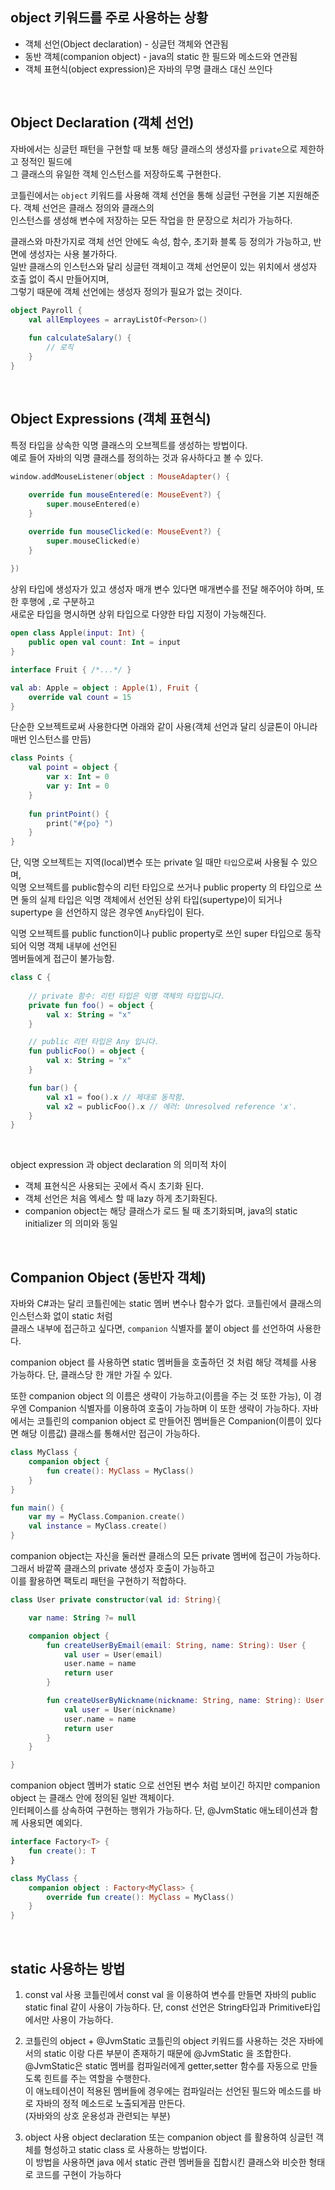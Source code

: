 ## object 키워드를 주로 사용하는 상황
- 객체 선언(Object declaration) - 싱글턴 객체와 연관됨
- 동반 객체(companion object) - java의 static 한 필드와 메소드와 연관됨
- 객체 표현식(object expression)은 자바의 무명 클래스 대신 쓰인다


<br>

## Object Declaration (객체 선언)
자바에서는 싱글턴 패턴을 구현할 때 보통 해당 클래스의 생성자를 `private`으로 제한하고 정적인 필드에       
그 클래스의 유일한 객체 인스턴스를 저장하도록 구현한다.    

코틀린에서는 `object` 키워드를 사용해 객체 선언을 통해 싱글턴 구현을 기본 지원해준다. 객체 선언은 클래스 정의와 클래스의       
인스턴스를 생성해 변수에 저장하는 모든 작업을 한 문장으로 처리가 가능하다.     

클래스와 마찬가지로 객체 선언 안에도 속성, 함수, 초기화 블록 등 정의가 가능하고, 반면에 생성자는 사용 불가하다.     
일반 클래스의 인스턴스와 달리 싱글턴 객체이고 객체 선언문이 있는 위치에서 생성자 호출 없이 즉시 만들어지며,      
그렇기 때문에 객체 선언에는 생성자 정의가 필요가 없는 것이다.

```kotlin
object Payroll {
    val allEmployees = arrayListOf<Person>()
    
    fun calculateSalary() {
        // 로직
    }
}
```

<br>

## Object Expressions (객체 표현식)
특정 타입을 상속한 익명 클래스의 오브젝트를 생성하는 방법이다.      
예로 들어 자바의 익명 클래스를 정의하는 것과 유사하다고 볼 수 있다.

```kotlin
window.addMouseListener(object : MouseAdapter() {
    
    override fun mouseEntered(e: MouseEvent?) {
        super.mouseEntered(e)
    }

    override fun mouseClicked(e: MouseEvent?) {
        super.mouseClicked(e)
    }
    
})
```

상위 타입에 생성자가 있고 생성자 매개 변수 있다면 매개변수를 전달 해주어야 하며, 또한 후행에 `,`로 구분하고      
새로운 타입을 명시하면 상위 타입으로 다양한 타입 지정이 가능해진다.      

```kotlin
open class Apple(input: Int) {
    public open val count: Int = input
}

interface Fruit { /*...*/ }

val ab: Apple = object : Apple(1), Fruit {
    override val count = 15
}
```

단순한 오브젝트로써 사용한다면 아래와 같이 사용(객체 선언과 달리 싱글톤이 아니라 매번 인스턴스를 만듬)
```kotlin
class Points {
    val point = object {
        var x: Int = 0
        var y: Int = 0
    }
    
    fun printPoint() {
        print("#{po} ")
    }
}
```


단, 익명 오브젝트는 지역(local)변수 또는 private 일 때만 `타입`으로써 사용될 수 있으며,     
익명 오브젝트를 public함수의 리턴 타입으로 쓰거나 public property 의 타입으로 쓰면 둘의 실제 타입은 익명 객체에서 선언된 상위 타입(supertype)이 되거나 supertype 을 선언하지 않은 경우엔 `Any`타입이 된다.

익명 오브젝트를 public function이나 public property로 쓰인 super 타입으로 동작되어 익명 객체 내부에 선언된       
멤버들에게 접근이 불가능함.
```kotlin
class C {
    
    // private 함수: 리턴 타입은 익명 객체의 타입입니다.
    private fun foo() = object {
        val x: String = "x"
    }

    // public 리턴 타입은 Any 입니다.
    fun publicFoo() = object {
        val x: String = "x"
    }

    fun bar() {
        val x1 = foo().x // 제대로 동작함.
        val x2 = publicFoo().x // 에러: Unresolved reference 'x'.
    }
}
```

<br>

object expression 과 object declaration 의 의미적 차이

- 객체 표현식은 사용되는 곳에서 즉시 초기화 된다.
- 객체 선언은 처음 엑세스 할 때 lazy 하게 초기화된다.
- companion object는 해당 클래스가 로드 될 때 초기화되며, java의 static initializer 의 의미와 동일



<br>

## Companion Object (동반자 객체)
자바와 C#과는 달리 코틀린에는 static 멤버 변수나 함수가 없다. 코틀린에서 클래스의 인스턴스화 없이 static 처럼      
클래스 내부에 접근하고 싶다면, `companion` 식별자를 붙이 object 를 선언하여 사용한다.

companion object 를 사용하면 static 멤버들을 호출하던 것 처럼 해당 객체를 사용 가능하다. 단, 클래스당 한 개만 가질 수 있다.

또한 companion object 의 이름은 생략이 가능하고(이름을 주는 것 또한 가능), 이 경우엔 Companion 식별자를 이용하여 호출이 가능하며 이 또한 생략이 가능하다.
자바에서는 코틀린의 companion object 로 만들어진 멤버들은 Companion(이름이 있다면 해당 이름값) 클래스를 통해서만 접근이 가능하다.

```kotlin
class MyClass {
    companion object {
        fun create(): MyClass = MyClass()
    }
}

fun main() {
    var my = MyClass.Companion.create()
    val instance = MyClass.create()
}
```

companion object는 자신을 둘러싼 클래스의 모든 private 멤버에 접근이 가능하다. 그래서 바깥쪽 클래스의 private 생성자 호출이 가능하고     
이를 활용하면 팩토리 패턴을 구현하기 적합하다.

```kotlin
class User private constructor(val id: String){

    var name: String ?= null

    companion object {
        fun createUserByEmail(email: String, name: String): User {
            val user = User(email)
            user.name = name
            return user
        }

        fun createUserByNickname(nickname: String, name: String): User {
            val user = User(nickname)
            user.name = name
            return user
        }
    }

}
```


companion object 멤버가 static 으로 선언된 변수 처럼 보이긴 하지만 companion object 는 클래스 안에 정의된 일반 객체이다.      
인터페이스를 상속하여 구현하는 행위가 가능하다. 단, @JvmStatic 애노테이션과 함께 사용되면 예외다.

```kotlin
interface Factory<T> {
    fun create(): T
}

class MyClass {
    companion object : Factory<MyClass> {
        override fun create(): MyClass = MyClass()
    }
}
```

<br>

## static 사용하는 방법
1) const val 사용
코틀린에서 const val 을 이용하여 변수를 만들면 자바의 public static final 같이 사용이 가능하다.
단, const 선언은 String타입과 Primitive타입에서만 사용이 가능하다.
   

2) 코틀린의 object + @JvmStatic 
코틀린의 object 키워드를 사용하는 것은 자바에서의 static 이랑 다른 부분이 존재하기 때문에 @JvmStatic 을 조합한다.
@JvmStatic은 static 멤버를 컴파일러에게 getter,setter 함수를 자동으로 만들도록 힌트를 주는 역할을 수행한다.          
이 애노테이션이 적용된 멤버들에 경우에는 컴파일러는 선언된 필드와 메소드를 바로 자바의 정적 메소드로 노출되게끔 만든다.     
(자바와의 상호 운용성과 관련되는 부분)
   

2) object  사용
object declaration 또는 companion object 를 활용하여 싱글턴 객체를 형성하고 static class 로 사용하는 방법이다.           
이 방법을 사용하면 java 에서 static 관련 멤버들을 집합시킨 클래스와 비슷한 형태로 코드를 구현이 가능하다
